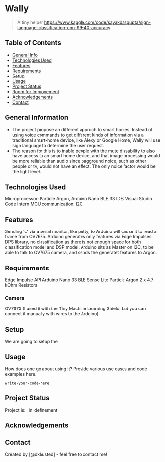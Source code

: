 # Wally
> A tiny helper
> https://www.kaggle.com/code/sayakdasgupta/sign-language-classification-cnn-99-40-accuracy
> 

## Table of Contents
* [General Info](#general-information)
* [Technologies Used](#technologies-used)
* [Features](#features)
* [Requirements](#requirements)
* [Setup](#setup)
* [Usage](#usage)
* [Project Status](#project-status)
* [Room for Improvement](#room-for-improvement)
* [Acknowledgements](#acknowledgements)
* [Contact](#contact)
<!-- * [License](#license) -->


## General Information
- The project propose an different approch to smart homes. Instead of using voice commands to get different kinds of information via a traditional smart-home device, like Alexy or Google Home, Wally will use sign language to determine the user request. 
- The reason for this is to inable people with the mute dissability to also have access to an smart home device, and that image processing would be more reliable than audio since bagground noice, such as other people or tv, would not have an effect. The only noice factor would be the light level.
<!-- You don't have to answer all the questions - just the ones relevant to your project. -->


## Technologies Used
Microprocessor: Particle Argon, Arduino Nano BLE 33
IDE: Visual Studio Code
Intern MCU communication: I2C

## Features
Sending 'c' via a serial monitor, like putty, to Arduino will cause it to read a frame from OV7675.
Arduino generates only features via Edge Impulses DPS library, no classification as there is not enough space for both classification model and DSP model.
Arduino sits as Master on I2C, to be able to talk to OV7675 camera, and sends the generatet features to Argon.
	

## Requirements
Edge Impulse API
Arduino Nano 33 BLE Sense Lite
Particle Argon 
2 x 4.7 kOhm Resistors

### Camera
OV7675 (I used it with the Tiny Machine Learning Shield, but you can connect it manually with wires to the Arduino)

## Setup
We are going to setup the 

## Usage
How does one go about using it?
Provide various use cases and code examples here.

`write-your-code-here`


## Project Status
Project is: _in_definement

## Acknowledgements


## Contact
Created by [@dkhusted] - feel free to contact me!


<!-- Optional -->
<!-- ## License -->
<!-- This project is open source and available under the [... License](). -->

<!-- You don't have to include all sections - just the one's relevant to your project -->
